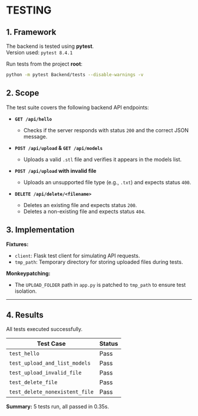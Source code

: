 # TESTING

## 1. Framework
The backend is tested using **pytest**.  
Version used: `pytest 8.4.1`  

Run tests from the project **root**:
```bash
python -m pytest Backend/tests --disable-warnings -v
```

## 2. Scope
The test suite covers the following backend API endpoints:

- **`GET /api/hello`**  
  - Checks if the server responds with status `200` and the correct JSON message.

- **`POST /api/upload` & `GET /api/models`**  
  - Uploads a valid `.stl` file and verifies it appears in the models list.

- **`POST /api/upload` with invalid file**  
  - Uploads an unsupported file type (e.g., `.txt`) and expects status `400`.

- **`DELETE /api/delete/<filename>`**  
  - Deletes an existing file and expects status `200`.  
  - Deletes a non-existing file and expects status `404`.

## 3. Implementation
**Fixtures:**
- `client`: Flask test client for simulating API requests.
- `tmp_path`: Temporary directory for storing uploaded files during tests.

**Monkeypatching:**
- The `UPLOAD_FOLDER` path in `app.py` is patched to `tmp_path` to ensure test isolation.

---

## 4. Results
All tests executed successfully.

| Test Case                               | Status |
|-----------------------------------------|--------|
| `test_hello`                            |  Pass  |
| `test_upload_and_list_models`           |  Pass  |
| `test_upload_invalid_file`              |  Pass  |
| `test_delete_file`                      |  Pass  |
| `test_delete_nonexistent_file`          |  Pass  |

**Summary:** 5 tests run, all passed in 0.35s.

